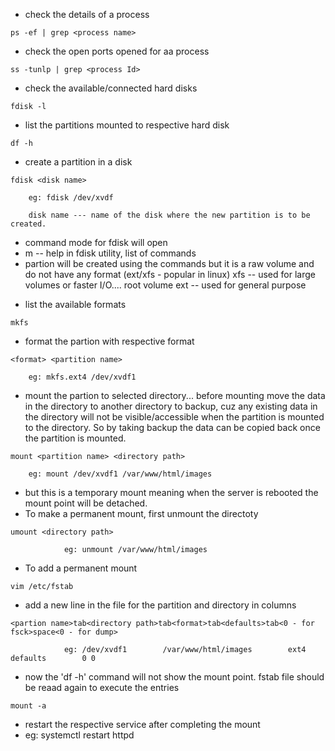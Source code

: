 * check the details of a process
```
ps -ef | grep <process name>
```

* check the open ports opened for aa process
```
ss -tunlp | grep <process Id>
```

* check the available/connected hard disks
```
fdisk -l
```
* list the partitions mounted to respective hard disk
```
df -h
```
* create a partition in a disk
```
fdisk <disk name>
```
        eg: fdisk /dev/xvdf

        disk name --- name of the disk where the new partition is to be created.

- command mode for fdisk will open
- m -- help in fdisk utility, list of commands
- partion will be created using the commands but it is a raw volume and do not have any format (ext/xfs - popular in linux)
    xfs -- used for large volumes or faster I/O.... root volume
    ext -- used for general purpose
* list the available formats
```
mkfs
```
* format the partion with respective format
```
<format> <partition name>
```
        eg: mkfs.ext4 /dev/xvdf1

* mount the partion to selected directory... before mounting move the data in the directory to another directory to backup, cuz any existing data in the directory will not be visible/accessible when the partition is mounted to the directory. So by taking backup the data can be copied back once the partition is mounted.
```
mount <partition name> <directory path>
```
        eg: mount /dev/xvdf1 /var/www/html/images

- but this is a temporary mount meaning when the server is rebooted the mount point will be detached.
- To make a permanent mount, first unmount the directoty
```
umount <directory path>
```
                eg: unmount /var/www/html/images
* To add a permanent mount
```
vim /etc/fstab
```
- add a new line in the file for the partition and directory in columns
```
<partion name>tab<directory path>tab<format>tab<defaults>tab<0 - for fsck>space<0 - for dump>
```
                eg: /dev/xvdf1        /var/www/html/images        ext4        defaults        0 0

- now the 'df -h' command will not show the mount point. fstab file should be reaad again to execute the entries
```
mount -a
```
- restart the respective service after completing the mount
- eg: systemctl restart httpd
                
